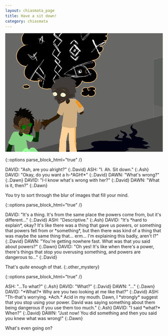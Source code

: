 ```yaml
---
layout: chiasmata_page
title: Have a sit down!
category: chiasmata
---
```


![138](/chiasmata/images/narrative/137.gif)

{::options parse_block_html="true" /}
<div class="dialogue">
DAVID: "Ash, are you alright?" 
{:.David}
ASH: "I. Ah. Sit down." 
{:.Ash}
DAVID: "Okay, do you want a h-*AGH!*" 
{:.David}
DAWN: "What's wrong?" 
{:.Dawn}
DAVID: "I-I know what's wrong with her?" 
{:.David}
DAWN: "What is it, then?" 
{:.Dawn}
</div>

You try to sort through the blur of images that fill your mind.

{::options parse_block_html="true" /}
<div class="dialogue">
DAVID: "It's a thing. It's from the same place the powers come from, but it's different..." 
{:.David}
ASH: "Descriptive." 
{:.Ash}
DAVID: "It's *hard to explain*, okay? It's like there was a thing that gave us powers, or something that powers fell from or *something*, but then there was kind of a thing that was maybe the same thing that... erm... I'm explaining this badly, aren't I?" 
{:.David}
DAWN: "You're getting nowhere fast. What was that you said about powers?" 
{:.Dawn}
DAVID: "Oh yes! It's like when there's a power, there's things that stop you overusing something, and powers are dangerous to..." 
{:.David}
</div>

That's *quite* enough of that. 
{:.other_mystery}

{::options parse_block_html="true" /}
<div class="dialogue">
ASH: "...To what?" 
{:.Ash}
DAVID: "What?" 
{:.David}
DAWN: "..." 
{:.Dawn}
DAVID: "*What?* Why are you two looking at me like that?" 
{:.David}
ASH: "Th-that's worrying. *Ach.* Acid in my mouth. Dawn, I *strongly* suggest that you stop using your power. David was saying something about them being dangerous if you use them too much." 
{:.Ash}
DAVID: "I said *what?* When?" 
{:.David}
DAWN: "Just now! You did something and then you said you knew what was wrong!" 
{:.Dawn}
</div>

What's even going on?